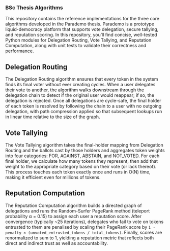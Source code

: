 ### BSc Thesis Algorithms  
This repository contains the reference implementations for the three core algorithms developed in the Parademo thesis. Parademo is a prototype liquid-democracy platform that supports vote delegation, secure tallying, and reputation scoring. In this repository, you’ll find concise, well-tested Python modules for Delegation Routing, Vote Tallying, and Reputation Computation, along with unit tests to validate their correctness and performance.

## Delegation Routing  
The Delegation Routing algorithm ensures that every token in the system finds its final voter without ever creating cycles. When a user delegates their vote to another, the algorithm walks downstream through the delegation chain to detect if the original user would reappear; if so, the delegation is rejected. Once all delegations are cycle-safe, the final holder of each token is resolved by following the chain to a user with no outgoing delegation, with path compression applied so that subsequent lookups run in linear time relative to the size of the graph.

## Vote Tallying  
The Vote Tallying algorithm takes the final-holder mapping from Delegation Routing and the ballots cast by those holders and aggregates token weights into four categories: FOR, AGAINST, ABSTAIN, and NOT_VOTED. For each final holder, we calculate how many tokens they represent, then add that weight to the appropriate category based on their vote (or lack thereof). This process touches each token exactly once and runs in O(N) time, making it efficient even for millions of tokens.

## Reputation Computation  
The Reputation Computation algorithm builds a directed graph of delegations and runs the Random-Surfer PageRank method (teleport probability α = 0.15) to assign each user a reputation score. After convergence (typically ~25 iterations), delegates who fail to vote on tokens entrusted to them are penalised by scaling their PageRank score by `1 - penalty × (unvoted_entrusted_tokens / total_tokens)`. Finally, scores are renormalized to sum to 1, yielding a reputation metric that reflects both direct and indirect trust as well as accountability.  
